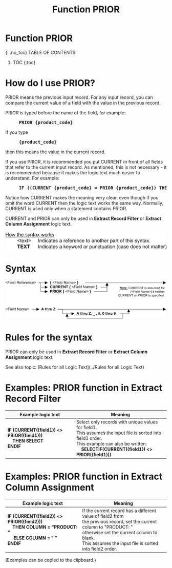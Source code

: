 ﻿---
layout: default
title: "Function PRIOR"
parent: Functions
grand_parent: Workbench Logic Text Full Details
nav_order: 19
---
# Function PRIOR
{: .no_toc}
TABLE OF CONTENTS 
1. TOC
{:toc}  

# How do I use PRIOR? 


PRIOR means the previous input record. For any input record, you can compare the current value of a field with the value in the previous record.
  
PRIOR is typed before the name of the field, for example:
  
<pre><b>     PRIOR {product_code}   </b></pre>
  
If you type
  
<pre><b>     {product_code}   </b></pre>
  
then this means the value in the current record.
  
If you use PRIOR, it is recommended you put CURRENT in front of all fields that refer to the current input record. As mentioned, this is not necessary - it is recommended because it makes the logic text much easier to understand. For example:  
<pre><b>     IF ((CURRENT {product_code} = PRIOR {product_code}) THEN   </b></pre>
  
Notice how CURRENT makes the meaning very clear, even though if you omit the word CURRENT then the logic text works the same way. Normally, CURRENT is used only when a statement contains PRIOR.
  
CURRENT and PRIOR can only be used in **Extract Record Filter** or **Extract Column Assignment** logic text.
  

![(Syntax Legend)](../../images/LTZZ_Syntax_legend.gif )

# Syntax 

![Function PRIOR](../../images/LTS_CURRENT_PRIOR_01.gif)

# Rules for the syntax 

PRIOR can only be used in **Extract Record Filter** or **Extract Column Assignment** logic text.

See also topic: [Rules for all Logic Text](../Rules for all Logic Text) 

# Examples: PRIOR function in Extract Record Filter 


|Example logic text|Meaning|
|------------------|-------|
|**IF (CURRENT({field1}) <> PRIOR({field1}))<br>&nbsp;&nbsp;&nbsp;&nbsp;THEN SELECT<br>ENDIF**|Select only records with unique values for field1.<br>This assumes the input file is sorted into field1 order.<br>This example can also be written:<br>&nbsp;&nbsp;&nbsp;&nbsp;**SELECTIF(CURRENT({field1}) <> PRIOR({field1}))**|


# Examples: PRIOR function in Extract Column Assignment 


|Example logic text|Meaning|
|------------------|-------|
|**IF (CURRENT({field2}) <> PRIOR({field2}))<br>&nbsp;&nbsp;&nbsp;&nbsp;THEN COLUMN = "PRODUCT: "<br>&nbsp;&nbsp;&nbsp;&nbsp;    ELSE COLUMN = " "<br>ENDIF**|If the current record has a different value of field2 from<br>the previous record, set the current column to "PRODUCT: "<br>otherwise set the current column to blank.<br>This assumes the input file is sorted into field2 order.|
  

  
  (Examples can be copied to the clipboard.)
  

